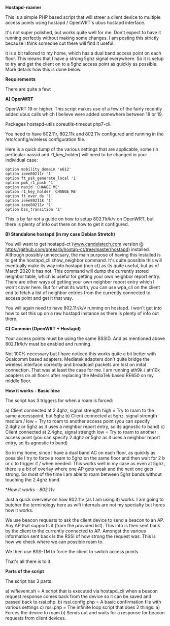 **Hostapd-roamer**

This is a simple PHP based script that will streer a client device to multiple access points using hostapd / OpenWRT's ubus hostapd interface.

It's not super polished, but works quite well for me. Don't expect to have it running perfectly without making some changes. I am posting this strictly because I think someone out there will find it useful.

It is a bit tailored to my home, which has a dual band access point on each floor. This means that I have a strong 5ghz signal everywhere. So it is setup to try and get the client on to a 5ghz access point as quickly as possible. More details how this is done below.

**Requirements**

There are quite a few:

**A) OpenWRT**

OpenWRT 19 or higher. This script makes use of a few of the fairly recently added ubus calls which I believe were added somewhere between 18 or 19.

Packages hostapd-utils coreutils-timeout php7-cli.

You need to have 802.11r, 802.11k and 802.11v configured and running in the /etc/config/wireless configuration file.

Here is a quick dump of the various settings that are applicable, some (in perticular nassid and r1_key_holder) will need to be changed in your individual case:

```
option mobility_domain 'e612'
option ieee80211r '1'
option ft_psk_generate_local '1'
option pmk_r1_push '1'
option nasid 'CHANGE ME'
option r1_key_holder 'CHANGE ME'
option ft_over_ds '1'
option ieee80211k '1'
option ieee80211v '1'
option bss_transition '1'
```

This is by far not a guide on how to setup 802.11r/k/v on OpenWRT, but there is plenty of info out there on how to get it configured.

**B) Standalone hostapd (in my case Debian Stretch)**

You will want to get hostapd-ct (www.candelatech.com version @ https://github.com/greearb/hostap-ct/tree/master/hostapd) installed. Although possibly unneccsary, the main purpose of having this installed is to get the hostapd_cli show_neighbor command. It's quite possible this will eventually make its way into hostapd (non ct) as its quite useful, but as of March 2020 it has not. This command will dump the currently stored neighbor table, which is useful for getting your own neighbor report entry. There are other ways of getting your own neighbor report entry which I won't cover here. But for what its worth, you can use wpa_cli on the client end to fetch a list of neighbor entries from the currently connected to access point and get it that way.

You will again need to have 802.11r/k/v running on hostapd. I won't get into how to set this up on a raw hostapd instance as there is plenty of info out there.

**C) Common (OpenWRT + Hostapd)**

Your access points must be using the same BSSID. And as mentioned above 802.11r/k/v must be enabled and running.

Not 100% necessary but I have noticed this works quite a bit better with Qualcomm based adapters. Mediatek adapters don't quite bridge the wireless interface correctly and broadcast packets are lost on inital connection. That was at least the case for me. I am running ath9k / ath10k adapters on all floors after replacing the MediaTek based RE650 on my middle floor.

**How it works - Basic Idea**

The script has 3 triggers for when a roam is forced:

a) Client connected at 2.4ghz, signal strength high = Try to roam to the same accesspoint, but 5ghz
b) Client connected at 5ghz, signal strength medium / low = Try to roam to another access point (you can specify 2.4ghz or 5ghz as it uses a neighbor report entry, so its agnostic to band)
c) Client connected at 2.4ghz, signal strength low = Try to roam to another access point (you can specify 2.4ghz or 5ghz as it uses a neighbor report entry, so its agnostic to band)

So in my home, since I have a dual band AC on each floor, as quickly as possible I try to force a roam to 5ghz on the same floor and then wait for 2 b or c to trigger if / when needed. This works well in my case as even at 5ghz, there is a bit of overlay where one AP gets weak and the next one gets strong. So most of the time I am able to roam between 5ghz bands without touching the 2.4ghz band.

**How it works - 802.11v*

Just a quick overview on how 802.11v (as I am using it) works. I am going to butcher the terminology here as wifi internals are not my specialty but heres how it works.

We use beacon requests to ask the client device to send a beacon to an AP. Any AP that supports it (from the provided list). This info is then sent back by the client to the currently connected to AP. Amongst the various information sent back is the RSSI of how strong the request was. This is how we check where we can possible roam to.

We then use BSS-TM to force the client to switch access points.

That's all there is to it.

**Parts of the script**

The script has 3 parts:

a) wifievent.sh = A script that is executed via hostapd_cli when a beacon request response comes back from the device so it can be saved and passed back to rssi.php.
b) rssi.config.php = A basic confirmation file with various settings
c) rssi.php = The infinite loop script that does 2 things: a) Forces the device to roam b) Sends out and waits for a response for beacon requests from client devices.
